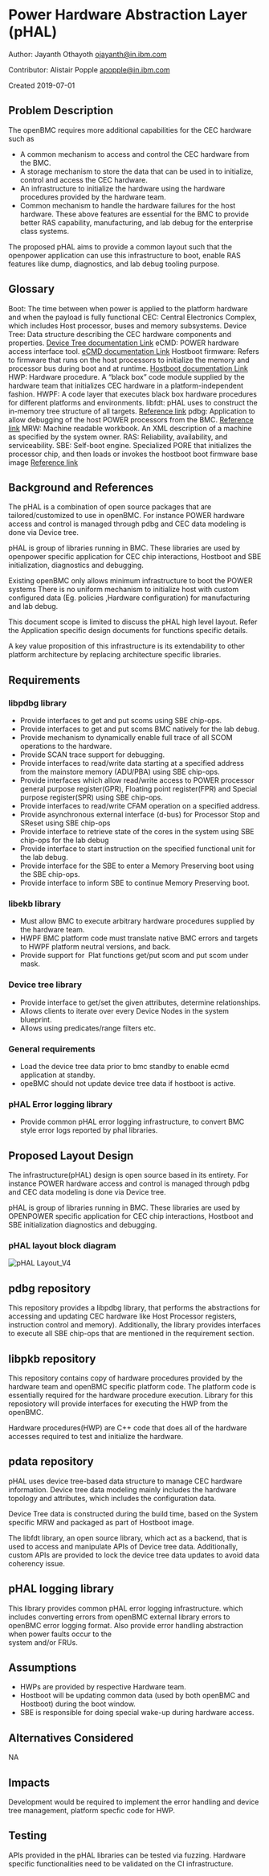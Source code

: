 # Power Hardware Abstraction Layer (pHAL)

Author: Jayanth Othayoth <ojayanth@in.ibm.com>

Contributor: Alistair Popple <apopple@in.ibm.com>

Created 2019-07-01

## Problem Description
The openBMC requires more additional capabilities for the CEC hardware such as
 - A common mechanism to access and control the CEC hardware from the BMC.
 - A storage mechanism to store the data that can be used in to initialize,
   control and access the CEC hardware.
 - An infrastructure to initialize the hardware using the hardware procedures
   provided by the hardware team.
 - Common mechanism to handle the hardware failures for the host hardware.
These above features are essential for the BMC to provide better RAS capability,
manufacturing, and lab debug for the enterprise class systems. 

The proposed pHAL aims to provide a common layout such that the openpower
application can use this infrastructure to boot, enable RAS features like dump,
diagnostics, and lab debug tooling purpose.

## Glossary
Boot: The time between when power is applied to the platform hardware and when
the payload is fully functional
CEC: Central Electronics Complex, which includes Host processor, buses and memory
subsystems.
Device Tree: Data structure describing the CEC hardware components and properties.
[Device Tree documentation Link]("https://elinux.org/Device_Tree_Reference")
eCMD: POWER hardware access interface tool.
[eCMD documentation Link]("https://github.com/open-power/eCMD")
Hostboot firmware: Refers to firmware that runs on the host processors to
initialize the memory and processor bus during boot and at runtime.
[Hostboot documentation Link]("https://github.com/open-power/docs/blob/master/hostboot/HostBoot_PG.md")
HWP: Hardware procedure. A “black box” code module supplied by the hardware
team that initializes CEC hardware in a platform-independent fashion.
HWPF: A code layer that executes black box hardware procedures for different
platforms and environments.
libfdt: pHAL uses to construct the in-memory tree structure of all targets.
[Reference link]("https://github.com/dgibson/dtc")
pdbg: Application to allow debugging of the host POWER processors from the BMC.
[Reference link]("https://github.com/open-power/pdbg")
MRW: Machine readable workbook. An XML description of a machine as specified
by the system owner.
RAS: Reliability, availability, and serviceability.
SBE: Self-boot engine. Specialized PORE that initializes the processor chip,
and then loads or invokes the hostboot boot firmware base image
[Reference link]("https://github.com/open-power/sbe")

## Background and References
The pHAL is a combination of open source packages that are tailored/customized
to use in openBMC. For instance POWER hardware access and control is managed
through pdbg and CEC data modeling is done via Device tree.

pHAL is group of libraries running in BMC. These libraries are used by openpower
specific application for CEC chip interactions, Hostboot and SBE initialization,
diagnostics and debugging.

Existing openBMC only allows minimum infrastructure to boot the POWER systems
There is no uniform mechanism to initialize host with custom configured data
(Eg. policies ,Hardware configuration) for manufacturing and lab debug.

This document scope is limited to discuss the pHAL high level layout.
Refer the Application specific design documents for functions specific details.

A key value proposition of this infrastructure is its extendability to other
platform architecture by replacing architecture specific libraries.

## Requirements

### libpdbg library
- Provide interfaces to get and put scoms using SBE chip-ops.
- Provide interfaces to get and put scoms  BMC natively for the lab debug.
- Provide mechanism to dynamically enable full trace of all SCOM operations
  to the hardware.
- Provide SCAN trace support for debugging.
- Provide interfaces to read/write data starting at a specified address from
  the mainstore memory (ADU/PBA) using SBE chip-ops.
- Provide interfaces which allow read/write access to POWER processor general
  purpose register(GPR), Floating point register(FPR) and Special purpose
  register(SPR) using SBE chip-ops.
- Provide interfaces to read/write CFAM  operation on a specified address.
- Provide asynchronous external interface (d-bus) for Processor Stop and SReset
  using SBE chip-ops
- Provide interface to retrieve state of the cores in the system using SBE
  chip-ops for the lab debug
- Provide interface to start instruction on the specified functional unit for
  the lab debug.
- Provide interface for the SBE to enter a Memory Preserving boot using the SBE
  chip-ops.
- Provide interface to inform SBE to continue Memory Preserving boot.

### libekb library
- Must allow BMC to execute arbitrary hardware procedures supplied by the
  hardware team.
- HWPF BMC platform code must translate native BMC errors and targets to HWPF
  platform neutral versions, and back.
- Provide support for  Plat functions get/put scom and put scom under mask.

### Device tree library
- Provide interface to get/set the given attributes, determine relationships.
- Allows clients to iterate over every Device Nodes in the system blueprint.
- Allows  using predicates/range filters etc.

### General requirements
- Load the device tree data prior to bmc standby to enable ecmd application at
  standby.
- opeBMC should not update device tree data if hostboot is active.

### pHAL Error logging library
- Provide common pHAL error logging infrastructure, to convert BMC style error
  logs reported by phal libraries.

## Proposed Layout Design
The infrastructure(pHAL) design is open source based in its entirety. For instance
POWER hardware access and control is managed through pdbg and CEC data modeling
is done via  Device tree.

pHAL is group of libraries running in BMC. These libraries are used by OPENPOWER
specific application for CEC chip interactions, Hostboot and SBE initialization
diagnostics and debugging.

### pHAL layout block diagram
![pHAL Layout_V4](https://user-images.githubusercontent.com/12947151/61534256-bdcbd780-aa4c-11e9-8a1b-7ddf9e7c0a37.png)

## pdbg repository
This repository provides a libpdbg library, that performs the abstractions for
accessing and updating CEC hardware like Host Processor registers, instruction
control and memory). Additionally, the library provides interfaces to execute
all SBE chip-ops that are mentioned in the requirement section.

## libpkb repository 
This repository contains copy of hardware procedures provided by the hardware
team and openBMC specific platform code. The platform code is essentially
required for the hardware procedure execution. Library for this reposiotory
will provide interfaces for executing the HWP from the openBMC.

Hardware procedures(HWP) are C++ code that does all of the hardware accesses
required to test and initialize the hardware.

## pdata repository
pHAL uses device tree-based data structure to manage CEC hardware information.
Device tree data modeling mainly includes the hardware topology and attributes,
which includes the configuration data.

Device Tree data is constructed during the build time, based on the System
specific MRW and packaged as part of Hostboot image.

The libfdt library, an open source library,  which act as a backend, that is
used to access and manipulate APIs of Device tree data. Additionally, custom
APIs are provided to lock the device tree data updates to avoid data coherency
issue.

## pHAL logging library
This library provides common pHAL error logging infrastructure. which includes
converting errors from openBMC external library errors to openBMC error logging
format. Also provide error handling abstraction when power faults occur to the  
system and/or FRUs.

## Assumptions
- HWPs are provided by respective Hardware team.
- Hostboot will be updating common data (used by both openBMC and Hostboot)
  during the boot window.
- SBE is responsible for doing special wake-up during hardware access.

## Alternatives Considered
NA

## Impacts
Development would be required to implement the error handling and device tree
management, platform specfic code for HWP.

## Testing
APIs provided in the pHAL libraries can be tested via fuzzing.
Hardware specific functionalities need to be validated on the CI infrastructure.
